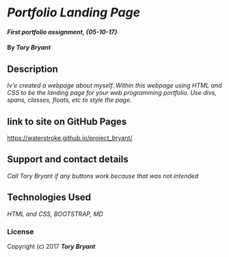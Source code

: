  # _Portfolio Landing Page_

#### _First portfolio assignment, {05-10-17}_

#### By _**Tory Bryant**_

## Description

_Iv'e created a webpage about myself. Within this webpage using HTML and CSS to be the landing page for your web programming portfolio. Use divs, spans, classes, floats, etc to style the page._

## link to site on GitHub Pages

https://waterstroke.github.io/project_bryant/

## Support and contact details

  _Call Tory Bryant if any buttons work because that was not intended_

## Technologies Used

_HTML and CSS, BOOTSTRAP, MD_

### License


Copyright (c) 2017 **_Tory Bryant_**
